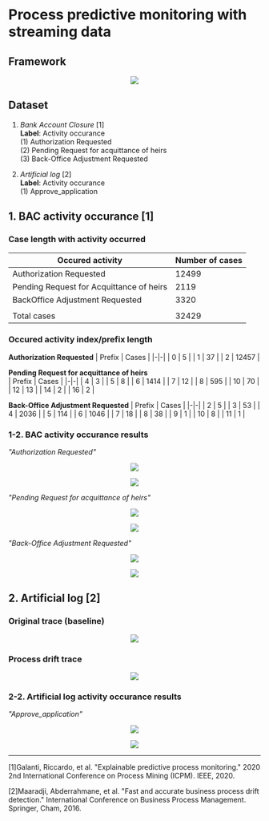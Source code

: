 # Process predictive monitoring with streaming data

## Framework
<p align="center">
    <img src="./img/Framework.jpg">
</p>


## Dataset
1) _Bank Account Closure_ [1]   
   __Label__: Activity occurance  
   (1) Authorization Requested  
   (2) Pending Request for acquittance of heirs  
   (3) Back-Office Adjustment Requested  


2) _Artificial log_ [2]  
   __Label__: Activity occurance  
   (1) Approve_application


## 1. BAC activity occurance [1]

<p align="center">

### Case length with activity occurred

| Occured activity | Number of cases |
|-|-|
| Authorization Requested | 12499 |
| Pending Request for Acquittance of heirs | 2119 |
| BackOffice Adjustment Requested | 3320 |
||
| Total cases | 32429 |  
</p>

### Occured activity index/prefix length
__Authorization Requested__
| Prefix | Cases |
|-|-|
| 0 | 5 |
| 1 | 37 |
| 2 | 12457 |
  
__Pending Request for acquittance of heirs__  
| Prefix | Cases |
|-|-|
| 4 | 3 |
| 5 | 8 |
| 6 | 1414 |
| 7 | 12 |
| 8 | 595 |
| 10 | 70 |
| 12 | 13 |
| 14 | 2 |
| 16 | 2 |
  
__Back-Office Adjustment Requested__
| Prefix | Cases |
|-|-|
| 2 | 5 |
| 3 | 53 |
| 4 | 2036 |
| 5 | 114 |
| 6 | 1046 |
| 7 | 18 |
| 8 | 38 |
| 9 | 1 |
| 10 | 8 |
| 11 | 1 |

### 1-2. BAC activity occurance results
_"Authorization Requested"_
<p align="center">
    <img src="./img/bac_auth/continuous_evaluation_acc_plbin.png">
</p>

<p align="center">
    <img src="./img/bac_auth/continuous_evaluation_acc_rt50bin.png">
</p>

_"Pending Request for acquittance of heirs"_
<p align="center">
    <img src="./img/bac_pending/continuous_evaluation_acc_plbin.png">
</p>

<p align="center">
    <img src="./img/bac_pending/continuous_evaluation_acc_rt50bin.png">
</p>

_"Back-Office Adjustment Requested"_
<p align="center">
    <img src="./img/bac_back/continuous_evaluation_acc_plbin.png">
</p>

<p align="center">
    <img src="./img/bac_back/continuous_evaluation_acc_rt50bin.png">
</p>

## 2. Artificial log [2]

### Original trace (baseline)
<p align="center">
    <img src="./img/Loan_baseline.png">
</p>

### Process drift trace
<p align="center">
    <img src="./img/Loan_baseline_IRO.png">
</p>

### 2-2. Artificial log activity occurance results

_"Approve_application"_ 
<p align="center">
    <img src="./img/artificial_concept/continuous_evaluation_acc_plbin.png">
</p>

<p align="center">
    <img src="./img/artificial_concept/continuous_evaluation_acc_rt50bin.png">
</p>


---
[1]Galanti, Riccardo, et al. "Explainable predictive process monitoring." 2020 2nd International Conference on Process Mining (ICPM). IEEE, 2020.

[2]Maaradji, Abderrahmane, et al. "Fast and accurate business process drift detection." International Conference on Business Process Management. Springer, Cham, 2016.